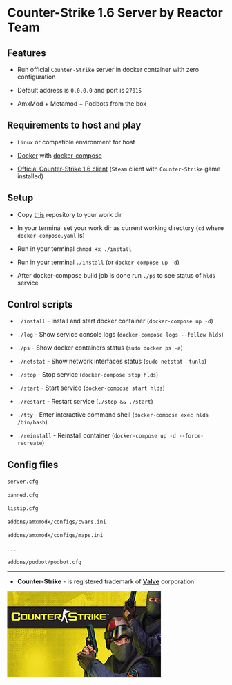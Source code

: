 # Counter-Strike 1.6 Server by Reactor Team


## Features

* Run official `Counter-Strike` server in docker container with zero configuration

* Default address is `0.0.0.0` and port is `27015`

* AmxMod + Metamod + Podbots from the box

## Requirements to host and play

* `Linux` or compatible environment for host

* [Docker](https://docs.docker.com/engine/install/ubuntu/) with [docker-compose](https://docs.docker.com/compose/)

* [Official Counter-Strike 1.6 client](https://store.steampowered.com/app/10/CounterStrike/) (`Steam` client with `Counter-Strike` game installed)

## Setup

* Copy [this](https://github.com/alexnd/cs16server) repository to your work dir

* In your terminal set your work dir as current working directory (`cd` where `docker-compose.yaml` is)

* Run in your terminal `chmod +x ./install`

* Run in your terminal `./install` (or `docker-compose up -d`)

* After docker-compose build job is done run `./ps` to see status of `hlds` service

## Control scripts

* `./install` - Install and start docker container (`docker-compose up -d`)

* `./log` - Show service console logs (`docker-compose logs --follow hlds`)

* `./ps` - Show docker containers status (`sudo docker ps -a`)

* `./netstat` - Show network interfaces status (`sudo netstat -tunlp`)

* `./stop` - Stop service (`docker-compose stop hlds`)

* `./start` - Start service (`docker-compose start hlds`)

* `./restart` - Restart service (`./stop && ./start`)

* `./tty` - Enter interactive command shell (`docker-compose exec hlds /bin/bash`)

* `./reinstall` - Reinstall container (`docker-compose up -d --force-recreate`)


## Config files

`server.cfg`

`banned.cfg`

`listip.cfg`

`addons/amxmodx/configs/cvars.ini`

`addons/amxmodx/configs/maps.ini`

. . .

`addons/podbot/podbot.cfg`

---

* **Counter-Strike** - is registered trademark of **[Valve](https://www.valvesoftware.com/en/)** corporation


![Counter-Strike v 1.6](./cs.jpg)
